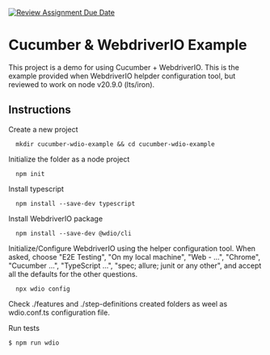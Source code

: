[![Review Assignment Due Date](https://classroom.github.com/assets/deadline-readme-button-24ddc0f5d75046c5622901739e7c5dd533143b0c8e959d652212380cedb1ea36.svg)](https://classroom.github.com/a/8CNc2acv)
# Cucumber & WebdriverIO Example

This project is a demo for using Cucumber + WebdriverIO. This is the example provided when WebdriverIO helpder
configuration tool, but reviewed to work on node v20.9.0 (lts/iron).

## Instructions

Create a new project

```shell
  mkdir cucumber-wdio-example && cd cucumber-wdio-example
```

Initialize the folder as a node project

```shell
  npm init
```

Install typescript

```shell 
  npm install --save-dev typescript
``` 

Install WebdriverIO package

```shell
  npm install --save-dev @wdio/cli
```

Initialize/Configure WebdriverIO using the helper configuration tool.
When asked, choose "E2E Testing", "On my local machine", "Web - ...", "Chrome", "Cucumber ...", "TypeScript ...", "spec;
allure; junit or any other", and accept all the defaults for the other questions.

```shell
  npx wdio config
```

Check ./features and ./step-definitions created folders as weel as wdio.conf.ts configuration file.

Run tests

```shell
$ npm run wdio
```